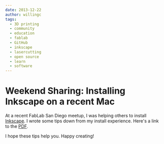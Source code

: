 ```yaml
---
date: 2013-12-22
author: willingc
tags:
  - 3D printing
  - community
  - education
  - fablab
  - GitHub
  - inkscape
  - lasercutting
  - open source
  - learn
  - software
---
```


# Weekend Sharing: Installing Inkscape on a recent Mac

At a recent FabLab San Diego meetup, I was helping others to install
[Inkscape](http://inkscape.org). I wrote some tips down from my install
experience. Here's a link to the
[PDF](https://github.com/willingc/fablab-sd/blob/master/inkscape%20install.pdf).
<!-- more -->
I hope these tips help you. Happy creating!

